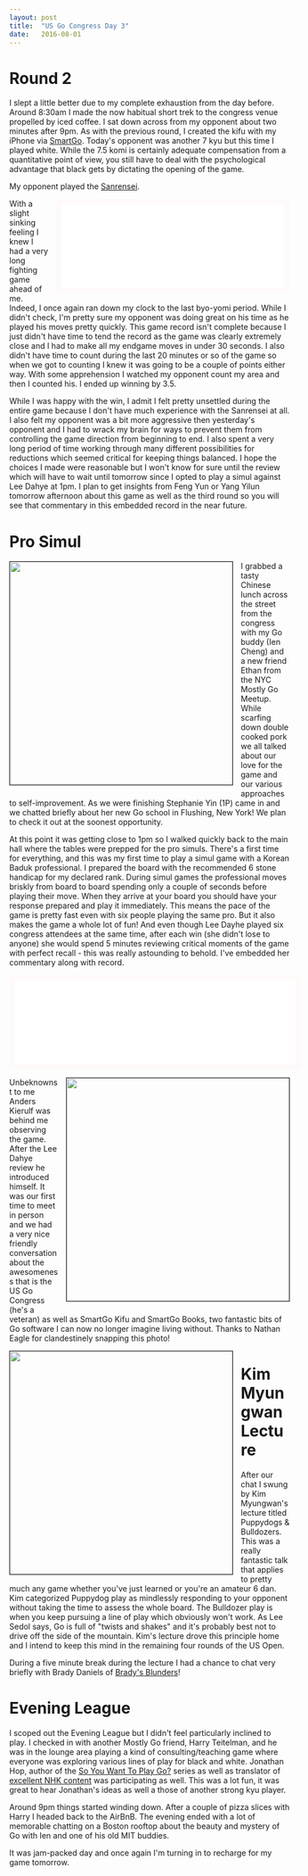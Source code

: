 ```yaml
---
layout: post
title:  "US Go Congress Day 3"
date:   2016-08-01
---
```


# Round 2

I slept a little better due to my complete exhaustion from the day
before. Around 8:30am I made the now habitual short trek to the
congress venue propelled by iced coffee. I sat down across from my
opponent about two minutes after 9pm. As with the previous round, I
created the kifu with my iPhone via
[SmartGo](https://www.smartgo.com). Today's opponent was another 7 kyu
but this time I played white. While the 7.5 komi is certainly adequate
compensation from a quantitative point of view, you still have to
deal with the psychological advantage that black gets by dictating the
opening of the game.

My opponent played the
[Sanrensei](http://senseis.xmp.net/?SanrenseiFuseki). 

<iframe id="gokibitz-N1r4badd-" src="//gokibitz.com/kifu/N1r4badd-"
style="width: 400px; max-height: 555px; display: block; border: 10px
solid snow; float: right; margin-left: 1em; margin-bottom: 1em"></iframe> <script src="//gokibitz.com/embed/N1r4badd-"></script>

With a slight sinking feeling I knew I had a very long fighting game
ahead of me. Indeed, I once again ran down my clock to the last
byo-yomi period. While I didn't check, I'm pretty sure my opponent was
doing great on his time as he played his moves pretty quickly. This
game record isn't complete because I just didn't have time to tend the
record as the game was clearly extremely close and I had to make all
my endgame moves in under 30 seconds. I also didn't have time to
count during the last 20 minutes or so of the game so when we got to
counting I knew it was going to be a couple of points either way. With
some apprehension I watched my opponent count my area and then I
counted his. I ended up winning by 3.5.

While I was happy with the win, I admit I felt pretty unsettled during
the entire game because I don't have much experience with the
Sanrensei at all. I also felt my opponent was a bit more aggressive
then yesterday's opponent and I had to wrack my brain for ways to
prevent them from controlling the game direction from beginning to
end. I also spent a very long period of time working through many
different possibilities for reductions which seemed critical for
keeping things balanced. I hope the choices I made were reasonable but I
won't know for sure until the review which will have to wait until
tomorrow since I opted to play a simul against Lee Dahye at 1pm. I
plan to get insights from Feng Yun or Yang Yilun tomorrow afternoon
about this game as well as the third round so you will see that
commentary in this embedded record in the near future.

# Pro Simul

<image width="400" style="float: left; margin-right: 1em;
margin-bottom: 1em; border: 1px solid;"
src="http://swannodette.github.io/baduk/assets/images/lee_dahye_simul.png"></image>

I grabbed a tasty Chinese lunch across the street from the congress
with my Go buddy (Ien Cheng) and a new friend Ethan from the NYC Mostly
Go Meetup. While scarfing down double cooked pork we all talked about
our love for the game and our various approaches to
self-improvement. As we were finishing Stephanie Yin (1P) came
in and we chatted briefly about her new Go school in Flushing, New
York! We plan to check it out at the soonest opportunity.

At this point it was getting close to 1pm so I walked quickly back to
the main hall where the tables were prepped for the pro simuls. There's a
first time for everything, and this was my first time to play a simul
game with a Korean Baduk professional. I prepared the board with the
recommended 6 stone handicap for my declared rank. During simul games
the professional moves briskly from board to board spending only a
couple of seconds before playing their move. When they arrive at your
board you should have your response prepared and play it
immediately. This means the pace of the game is pretty fast even with
six people playing the same pro. But it also makes the game a whole
lot of fun! And even though Lee Dayhe played six congress attendees at the
same time, after each win (she didn't lose to anyone) she would spend
5 minutes reviewing critical moments of the game with perfect recall -
this was really astounding to behold.  I've embedded her commentary
along with record. 

<iframe id="gokibitz-4kj073Odb" src="//gokibitz.com/kifu/4kj073Odb"
style="width: 100%; max-height: 894px; display: block; border: 10px
solid snow; margin-bottom: 1em"></iframe> <script src="//gokibitz.com/embed/4kj073Odb"></script>

<image width="400" style="float: right; margin-left: 1em;
margin-bottom: 1em; border: 1px solid;"
src="http://swannodette.github.io/baduk/assets/images/anders.jpg"></image>

Unbeknownst to me Anders Kierulf was behind me observing the
game. After the Lee Dahye review he introduced himself. It was our
first time to meet in person and we had a very nice friendly
conversation about the awesomeness that is the US Go Congress (he's a
veteran) as well as SmartGo Kifu and SmartGo Books, two fantastic bits
of Go software I can now no longer imagine living without. Thanks to
Nathan Eagle for clandestinely snapping this photo!

<image width="400" style="float: left; margin-right: 1em;
margin-bottom: 1em; border: 1px solid;"
src="http://swannodette.github.io/baduk/assets/images/kim_myungwan.png"></image>

# Kim Myungwan Lecture

After our chat I swung by Kim Myungwan's lecture titled Puppydogs &
Bulldozers. This was a really fantastic talk that applies to pretty
much any game whether you've just learned or you're an amateur 6
dan. Kim categorized Puppydog play as mindlessly responding to your
opponent without taking the time to assess the whole board. The
Bulldozer play is when you keep pursuing a line of play which
obviously won't work. As Lee Sedol says, Go is full of "twists and
shakes" and it's probably best not to drive off the side of the
mountain. Kim's lecture drove this principle home and I intend to keep
this mind in the remaining four rounds of the US Open.

During a five minute break during the lecture I had a chance to chat
very briefly with Brady Daniels of
[Brady's Blunders](https://www.youtube.com/user/wineandgolover1)!

# Evening League

I scoped out the Evening League but I didn't feel particularly
inclined to play. I checked in with another Mostly Go friend, Harry
Teitelman, and he was in the lounge area playing a kind of consulting/teaching
game where everyone was exploring various lines of play for black and
white. Jonathan Hop, author of the
[So You Want To Play Go?](https://www.amazon.com/So-You-Want-Play-Level-ebook/dp/B003X9781O#navbar)
series as well as translator of
[excellent NHK content](https://www.youtube.com/watch?v=noCZ5gwRBCY)
was participating as well. This was a lot fun, it was great to hear
Jonathan's ideas as well a those of another strong kyu player.

Around 9pm things started winding down. After a couple of pizza slices
with Harry I headed back to the AirBnB. The evening ended with a lot
of memorable chatting on a Boston rooftop about the beauty and mystery
of Go with Ien and one of his old MIT buddies.

It was jam-packed day and once again I'm turning in to recharge for my
game tomorrow.
